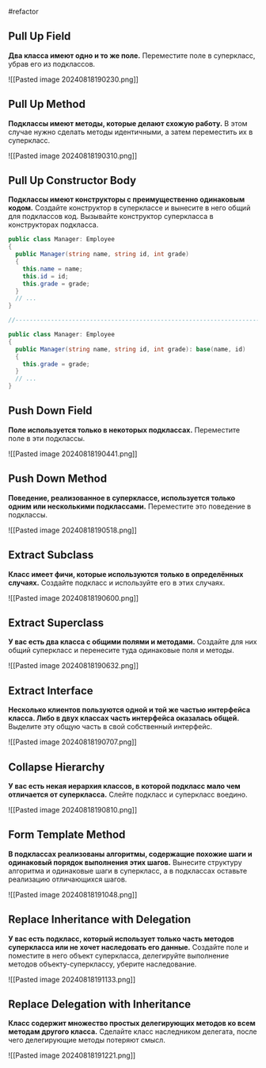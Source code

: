 #refactor
## Pull Up Field
**Два класса имеют одно и то же поле.**
Переместите поле в суперкласс, убрав его из подклассов.

![[Pasted image 20240818190230.png]]

## Pull Up Method
**Подклассы имеют методы, которые делают схожую работу.**
В этом случае нужно сделать методы идентичными, а затем переместить их в суперкласс.

![[Pasted image 20240818190310.png]]

## Pull Up Constructor Body
**Подклассы имеют конструкторы с преимущественно одинаковым кодом.**
Создайте конструктор в суперклассе и вынесите в него общий для подклассов код. Вызывайте конструктор суперкласса в конструкторах подкласса.
```cs
public class Manager: Employee 
{
  public Manager(string name, string id, int grade) 
  {
    this.name = name;
    this.id = id;
    this.grade = grade;
  }
  // ...
}

//------------------------------------------------------------------------

public class Manager: Employee 
{
  public Manager(string name, string id, int grade): base(name, id)
  {
    this.grade = grade;
  }
  // ...
}
```

## Push Down Field
**Поле используется только в некоторых подклассах.**
Переместите поле в эти подклассы.

![[Pasted image 20240818190441.png]]

## Push Down Method
**Поведение, реализованное в суперклассе, используется только одним или несколькими подклассами.**
Переместите это поведение в подклассы.

![[Pasted image 20240818190518.png]]

## Extract Subclass
**Класс имеет фичи, которые используются только в определённых случаях.**
Создайте подкласс и используйте его в этих случаях.

![[Pasted image 20240818190600.png]]

## Extract Superclass
**У вас есть два класса с общими полями и методами.**
Создайте для них общий суперкласс и перенесите туда одинаковые поля и методы.

![[Pasted image 20240818190632.png]]

## Extract Interface
**Несколько клиентов пользуются одной и той же частью интерфейса класса. Либо в двух классах часть интерфейса оказалась общей.**
Выделите эту общую часть в свой собственный интерфейс.

![[Pasted image 20240818190707.png]]

## Collapse Hierarchy
**У вас есть некая иерархия классов, в которой подкласс мало чем отличается от суперкласса.**
Слейте подкласс и суперкласс воедино.

![[Pasted image 20240818190810.png]]

## Form Template Method
**В подклассах реализованы алгоритмы, содержащие похожие шаги и одинаковый порядок выполнения этих шагов.**
Вынесите структуру алгоритма и одинаковые шаги в суперкласс, а в подклассах оставьте реализацию отличающихся шагов.

![[Pasted image 20240818191048.png]]

## Replace Inheritance with Delegation
**У вас есть подкласс, который использует только часть методов суперкласса или не хочет наследовать его данные.**
Создайте поле и поместите в него объект суперкласса, делегируйте выполнение методов объекту-суперклассу, уберите наследование.

![[Pasted image 20240818191133.png]]

## Replace Delegation with Inheritance
**Класс содержит множество простых делегирующих методов ко всем методам другого класса.**
Сделайте класс наследником делегата, после чего делегирующие методы потеряют смысл.

![[Pasted image 20240818191221.png]]
